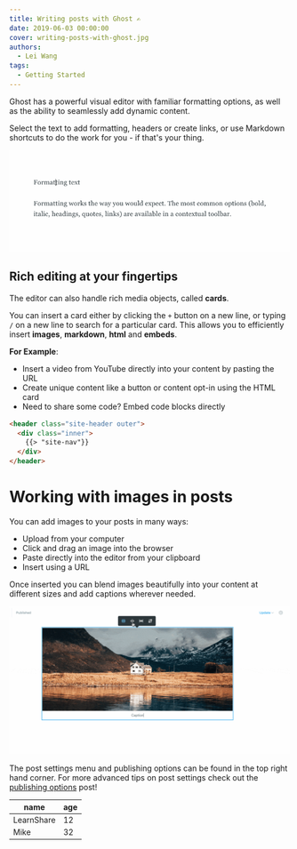 ```yaml
---
title: Writing posts with Ghost ✍️
date: 2019-06-03 00:00:00
cover: writing-posts-with-ghost.jpg
authors:
  - Lei Wang
tags:
  - Getting Started
---
```


Ghost has a powerful visual editor with familiar formatting options, as well as the ability to seamlessly add dynamic content.

Select the text to add formatting, headers or create links, or use Markdown shortcuts to do the work for you - if that's your thing.

![](formatting-editor-demo.gif)

## Rich editing at your fingertips

The editor can also handle rich media objects, called **cards**.

You can insert a card either by clicking the `+` button on a new line, or typing `/` on a new line to search for a particular card. This allows you to efficiently insert **images**, **markdown**, **html** and **embeds**.

**For Example**:

- Insert a video from YouTube directly into your content by pasting the URL
- Create unique content like a button or content opt-in using the HTML card
- Need to share some code? Embed code blocks directly

```html
<header class="site-header outer">
  <div class="inner">
    {{> "site-nav"}}
  </div>
</header>
```

# Working with images in posts

You can add images to your posts in many ways:

- Upload from your computer
- Click and drag an image into the browser
- Paste directly into the editor from your clipboard
- Insert using a URL

Once inserted you can blend images beautifully into your content at different sizes and add captions wherever needed.

![](using-images-demo.gif)

The post settings menu and publishing options can be found in the top right hand corner. For more advanced tips on post settings check out the [publishing options]() post!

| name       | age |
| ---------- | --- |
| LearnShare | 12  |
| Mike       | 32  |

